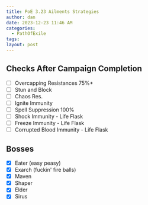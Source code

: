 ```yaml
---
title: PoE 3.23 Ailments Strategies
author: dan
date: 2023-12-23 11:46 AM
categories:
  - PathOfExile
tags: 
layout: post
---
```

## Checks After Campaign Completion
- [ ] Overcapping Resistances 75%+
- [ ] Stun and Block
- [ ] Chaos Res.
- [ ] Ignite Immunity
- [ ] Spell Suppression 100%
- [ ] Shock Immunity - Life Flask
- [ ] Freeze Immunity - Life Flask
- [ ] Corrupted Blood Immunity - Life Flask

## Bosses
- [x] Eater (easy peasy)
- [x] Exarch (fuckin' fire balls)
- [x] Maven
- [x] Shaper
- [x] Elder
- [x] Sirus
